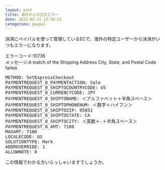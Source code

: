 ```yaml
---
layout: post
title: 海外からの注文エラー
date: 2015-05-22 12:58:21
categories: paypal
---
```

<!-- {% raw %} -->
<p>決済にペイパルを使って管理しているECで、海外の特定ユーザーから決済がいつもエラーになります。</p>

<p>エラーコード:10736<br>
メッセージ:A match of the Shipping Address City, State, and Postal Code failed.</p>

<pre>
METHOD: SetExpressCheckout
PAYMENTREQUEST_0_PAYMENTACTION: Sale
PAYMENTREQUEST_0_SHIPTOCOUNTRYCODE: US
PAYMENTREQUEST_0_CURRENCYCODE: JPY
PAYMENTREQUEST_0_SHIPTONAME: ＜アルファベット＋半角スペース＞
PAYMENTREQUEST_0_SHIPTOPHONENUM: ＜数字＋ハイフン＞
PAYMENTREQUEST_0_SHIPTOZIP: 95051
PAYMENTREQUEST_0_SHIPTOSTATE: CA
PAYMENTREQUEST_0_SHIPTOCITY: ＜英数＋.＋半角スペース＞
PAYMENTREQUEST_0_AMT: 7100
MAXAMT: 7100
LOCALECODE: US
SOLUTIONTYPE: Mark
ADDROVERRIDE: 1
ALLOWNOTE: 0
</pre>

<p>この情報でわかる方いらっしゃいますでしょうか。</p>
<!-- {% endraw %} -->
